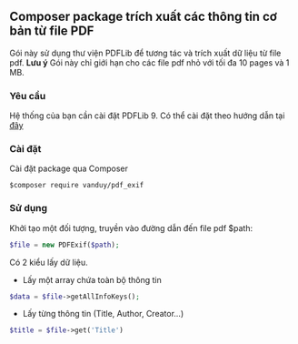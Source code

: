 ## Composer package trích xuất các thông tin cơ bản từ file PDF
Gói này sử dụng thư viện PDFLib để tương tác và trích xuất dữ liệu từ file pdf.
**Lưu ý** Gói này chỉ giới hạn cho các file pdf nhỏ với tối đa 10 pages và 1 MB.
### Yêu cầu
Hệ thống của bạn cần cài đặt PDFLib 9. Có thể cài đặt theo hướng dẫn tại [đây](https://www.pdflib.com/download/pdflib-family/pdflib/)
### Cài đặt
Cài đặt package qua Composer
```
$composer require vanduy/pdf_exif
```
### Sử dụng
Khởi tạo một đối tượng, truyền vào đường dẫn đến file pdf $path:

```php
$file = new PDFExif($path);
```
Có 2 kiểu lấy dữ liệu.
- Lấy một array chứa toàn bộ thông tin
```php
$data = $file->getAllInfoKeys();
```
- Lấy từng thông tin (Title, Author, Creator...)
```php
$title = $file->get('Title')
```
